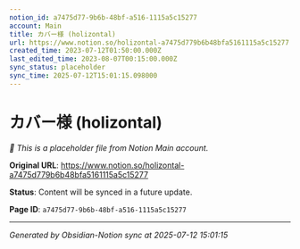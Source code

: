 ```yaml
---
notion_id: a7475d77-9b6b-48bf-a516-1115a5c15277
account: Main
title: カバー様 (holizontal)
url: https://www.notion.so/holizontal-a7475d779b6b48bfa5161115a5c15277
created_time: 2023-07-12T01:50:00.000Z
last_edited_time: 2023-08-07T00:15:00.000Z
sync_status: placeholder
sync_time: 2025-07-12T15:01:15.098000
---
```


# カバー様 (holizontal)

*🔄 This is a placeholder file from Notion Main account.*

**Original URL**: https://www.notion.so/holizontal-a7475d779b6b48bfa5161115a5c15277

**Status**: Content will be synced in a future update.

**Page ID**: `a7475d77-9b6b-48bf-a516-1115a5c15277`

---

*Generated by Obsidian-Notion sync at 2025-07-12 15:01:15*
